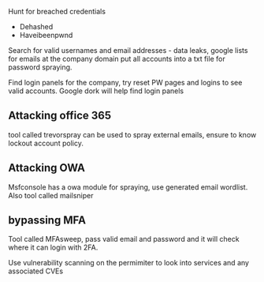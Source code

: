 Hunt for breached credentials
- Dehashed 
- Haveibeenpwnd

Search for valid usernames and email addresses - data leaks, google lists for emails at the company domain
put all accounts into a txt file for password spraying.

Find login panels for the company, try reset PW pages and logins to see valid accounts. Google dork will help find login panels

<h2> Attacking office 365 </h2>
tool called trevorspray can be used to spray external emails, ensure to know lockout account policy.

<h2> Attacking OWA </h2>
Msfconsole has a owa module for spraying, use generated email wordlist.
Also tool called mailsniper

<h2> bypassing MFA </h2>
Tool called MFAsweep, pass valid email and password and it will check where it can login with 2FA.

Use vulnerability scanning on the permimiter to look into services and any associated CVEs
